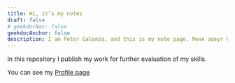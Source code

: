 ```yaml
---
title: Hi, it’s my notes
draft: false
# geekdocNav: false
geekdocAnchor: false
description: I am Peter Galonza, and this is my note page. Меня зовут Пётр Галонза и здесь я публикую свои заметки.
---
```


In this repository I publish my work for further evaluation of my skills.

You can see my [Profile page](https://github.evaron.ru/pgalonza/)
